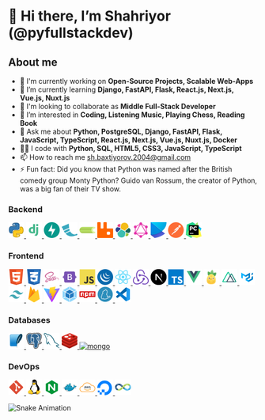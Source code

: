 # 👋 Hi there, I’m Shahriyor (@pyfullstackdev)

## About me

- 🔭 I'm currently working on **Open-Source Projects, Scalable Web-Apps**
- 🌱 I’m currently learning **Django, FastAPI, Flask, React.js, Next.js, Vue.js, Nuxt.js**
- 💞️ I'm looking to collaborate as **Middle Full-Stack Developer**
- 🧠 I’m interested in **Coding, Listening Music, Playing Chess, Reading Book**
- 💬 Ask me about **Python, PostgreSQL, Django, FastAPI, Flask, JavaScript, TypeScript, React.js, Next.js, Vue.js, Nuxt.js, Docker**
- 🧑‍💻️ I code with **Python, SQL, HTML5, CSS3, JavaScript, TypeScript**
- 📫 How to reach me [sh.baxtiyorov.2004@gmail.com](mailto:sh.baxtiyorov.2004@gmail.com)
- ⚡ Fun fact: Did you know that Python was named after the British comedy group Monty Python? Guido van Rossum, the creator of Python, was a big fan of their TV show.

### Backend

<a href="https://docs.python.org" target="_blank">
  <img src="./icons/backend/python.png" alt="python3" height="32px" width="32px">
</a>

<a href="https://docs.djangoproject.com" target="_blank">
  <img src="./icons/backend/django.png" alt="django" height="32px" width="32px">
</a>

<a href="https://fastapi.tiangolo.com" target="_blank">
  <img src="./icons/backend/fastapi.png" alt="fastapi" height="32px" width="32px">
</a>

<a href="https://flask.palletsprojects.com" target="_blank">
  <img src="./icons/backend/flask.png" alt="flask" height="32px" width="32px">
</a>

<a href="https://docs.celeryq.dev" target="_blank">
  <img src="./icons/backend/celery.png" alt="" height="32px" width="32px">
</a>

<a href="https://www.rabbitmq.com" target="_blank">
  <img src="./icons/backend/rabbitmq.png" alt="" height="32px" width="32px">
</a>

<a href="https://www.elastic.co/elasticsearch" target="_blank">
  <img src="./icons/backend/elasticsearch.png" alt="" height="32px" width="32px">
</a>

<a href="https://graphql.org" target="_blank">
  <img src="./icons/backend/graphql.png" alt="" height="32px" width="32px">
</a>

<a href="https://python-poetry.org" target="_blank">
  <img src="./icons/backend/poetry.png" alt="" height="32px" width="32px">
</a>

<a href="https://www.postman.com" target="_blank">
  <img src="./icons/backend/postman.png" alt="" height="32px" width="32px">
</a>

<a href="https://www.jetbrains.com/pycharm/" target="_blank">
  <img src="./icons/backend/pycharm.png" alt="" height="32px" width="32px">
</a>

### Frontend

<a href="https://developer.mozilla.org/en/docs/web/html" target="_blank">
  <img src="./icons/frontend/html5.png" alt="html5" height="32px" width="32px" />
</a>

<a href="https://developer.mozilla.org/en/docs/web/css" target="_blank">
  <img src="./icons/frontend/css3.png" alt="css3" height="32px" width="32px" />
</a>

<a href="https://sass-lang.com" target="_blank">
  <img src="./icons/frontend/sass.png" alt="" height="32px" width="32px">
</a>

<a href="https://getbootstrap.com" target="_blank">
  <img src="./icons/frontend/bootstrap5.png" alt="" height="32px" width="32px">
</a>

<a href="https://developer.mozilla.org/en/docs/web/javascript" target="_blank">
  <img src="./icons/frontend/js.png" alt="javascript" height="32px" width="32px">
</a>

<a href="https://jquery.com" target="_blank">
  <img src="./icons/frontend/jquery.png" alt="" height="32px" width="32px">
</a>

<a href="https://react.dev" target="_blank">
  <img src="./icons/frontend/react.png" alt="reactjs" height="32px" width="32px">
</a>

<a href="https://redux.js.org" target="_blank">
  <img src="./icons/frontend/redux.png" alt="" height="32px" width="32px">
</a>

<a href="https://nextjs.org" target="_blank">
  <img src="./icons/frontend/next.png" alt="nextjs" height="32px" width="32px">
</a>

<a href="https://www.typescriptlang.org" target="_blank">
  <img src="./icons/frontend/ts.png" alt="typescript" height="32px" width="32px">
</a>

<a href="https://vuejs.org" target="_blank">
  <img src="./icons/frontend/vue.png" alt="vuejs" height="32px" width="32px">
</a>

<a href="https://pinia.vuejs.org" target="_blank">
  <img src="./icons/frontend/pinia.png" alt="" height="32px" width="32px">
</a>

<a href="https://nuxt.com" target="_blank">
  <img src="./icons/frontend/nuxt.png" alt="nuxtjs" height="32px" width="32px">
</a>

<a href="https://mui.com" target="_blank">
  <img src="./icons/frontend/mui.png" alt="" height="32px" width="32px">
</a>

<a href="https://tailwindcss.com" target="_blank">
  <img src="./icons/frontend/tailwindcss.png" alt="" height="32px" width="32px">
</a>

<a href="https://firebase.google.com" target="_blank">
  <img src="./icons/frontend/firebase.png" alt="" height="32px" width="32px">
</a>

<a href="https://vitejs.dev" target="_blank">
  <img src="./icons/frontend/vite.png" alt="" height="32px" width="32px">
</a>

<a href="https://webpack.js.org" target="_blank">
  <img src="./icons/frontend/webpack.png" alt="" height="32px" width="32px">
</a>

<a href="https://www.npmjs.com" target="_blank">
  <img src="./icons/frontend/npm.png" alt="" height="32px" width="32px">
</a>

<a href="https://yarnpkg.com" target="_blank">
  <img src="./icons/frontend/yarn.png" alt="" height="32px" width="32px">
</a>

<a href="https://code.visualstudio.com" target="_blank">
  <img src="./icons/frontend/vscode.png" alt="" height="32px" width="32px">
</a>

### Databases

<a href="https://www.sqlite.org" target="_blank">
  <img src="./icons/databases/sqlite.png" alt="sqlite" height="32px" width="32px">
</a>

<a href="https://www.postgresql.org" target="_blank">
  <img src="./icons/databases/postgresql.png" alt="postgresql" height="32px" width="32px">
</a>

<a href="https://www.mysql.com" target="_blank">
  <img src="./icons/databases/mysql.png" alt="mysql" height="32px" width="32px">
</a>

<a href="https://redis.io" target="_blank">
  <img src="./icons/databases/redis.png" alt="redis" height="32px" width="32px">
</a>

<a href="https://www.mongodb.com" target="_blank">
  <img src="./icons/databases/mongo.png" alt="mongo" height="32px" width="32px">
</a>

### DevOps

<a href="https://git-scm.com" target="_blank">
  <img src="./icons/devops/git.png" alt="" height="32px" width="32px">
</a>

<a href="https://www.linux.org" target="_blank">
  <img src="./icons/devops/linux.png" alt="" height="32px" width="32px">
</a>

<a href="https://nginx.org/ru/" target="_blank">
  <img src="./icons/devops/nginx.png" alt="" height="32px" width="32px">
</a>

<a href="https://www.docker.com" target="_blank">
  <img src="./icons/devops/docker.png" alt="" height="32px" width="32px">
</a>

<a href="https://aws.amazon.com/" target="_blank">
  <img src="./icons/devops/aws.png" alt="" height="32px" width="32px">
</a>

<a href="https://www.digitalocean.com" target="_blank">
  <img src="./icons/devops/digitalocean.png" alt="" height="32px" width="32px">
</a>

<a href="https://docs.gitlab.com/ee/ci/" target="_blank">
  <img src="./icons/devops/cicd.png" alt="" height="32px" width="32px">
</a>

![Snake Animation](https://github.com/mirsaid-mirzohidov/mirsaid-mirzohidov/blob/output/github-contribution-grid-snake.svg)
